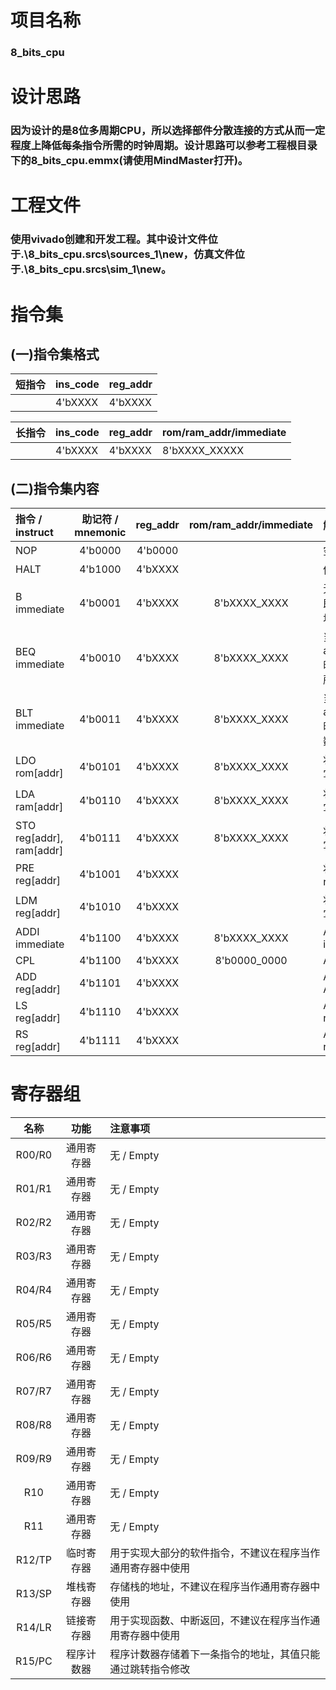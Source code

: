 # 项目名称
### 8_bits_cpu

# 设计思路
### 因为设计的是8位多周期CPU，所以选择部件分散连接的方式从而一定程度上降低每条指令所需的时钟周期。设计思路可以参考工程根目录下的8_bits_cpu.emmx(请使用MindMaster打开)。
# 工程文件
### 使用vivado创建和开发工程。其中设计文件位于.\8_bits_cpu.srcs\sources_1\new，仿真文件位于.\8_bits_cpu.srcs\sim_1\new。

# 指令集
## (一)指令集格式
<!--[image](image/pic1.png)-->
|短指令|ins_code |reg_addr |
|:-    |:-       |:-       |
|      |4'bXXXX  |4'bXXXX  |

|长指令|ins_code |reg_addr|rom/ram_addr/immediate|
|:-    |:-       |:-      |:-                    |
|      |4'bXXXX  |4'bXXXX |8'bXXXX_XXXXX         |
## (二)指令集内容
<!--[image](image/pic2.png)-->
|指令 / instruct         |助记符 / mnemonic |reg_addr     |rom/ram_addr/immediate|解释 / explain|
|:-                      |:-:              |:-:          |:-:                   |:-            |
|NOP                     |4'b0000          |4'b0000      |                      |空指令|
|HALT                    |4'b1000          |4'bXXXX      |                      |停止运行|
|B immediate             |4'b0001          |4'bXXXX      |8'bXXXX_XXXX          |无条件跳转至立即数所指向的地址|
|BEQ immediate           |4'b0010          |4'bXXXX      |8'bXXXX_XXXX          |当ac_out==reg_out时跳转至立即数所指向的地址|
|BLT immediate           |4'b0011          |4'bXXXX      |8'bXXXX_XXXX          |当ac_out<reg_out时时跳转至立即数所指向的地址|
|LDO rom[addr]           |4'b0101          |4'bXXXX      |8'bXXXX_XXXX          |将rom[addr]的值写入AC|
|LDA ram[addr]           |4'b0110          |4'bXXXX      |8'bXXXX_XXXX          |将ram[addr]的值写入AC|
|STO reg[addr], ram[addr]|4'b0111          |4'bXXXX      |8'bXXXX_XXXX          |将reg[addr]的值写入ram[addr]|
|PRE reg[addr]           |4'b1001          |4'bXXXX      |                      |将AC的值写入reg[addr]|
|LDM reg[addr]           |4'b1010          |4'bXXXX      |                      |将reg[addr]的值写入AC|
|ADDI immediate          |4'b1100          |4'bXXXX      |8'bXXXX_XXXX          |AC = AC + immediate|
|CPL                     |4'b1100          |4'bXXXX      |8'b0000_0000          |AC = ~AC|
|ADD reg[addr]           |4'b1101          |4'bXXXX      |                      |AC = AC + AC[addr]|
|LS reg[addr]            |4'b1110          |4'bXXXX      |                      |AC = AC << reg[addr]|
|RS reg[addr]            |4'b1111          |4'bXXXX      |                      |AC = AC >> reg[addr]|

# 寄存器组
|名称      |功能      |注意事项    |
|:-:       |:-:       |:-         |
|R00/R0    |通用寄存器 |无 / Empty |
|R01/R1    |通用寄存器 |无 / Empty |
|R02/R2    |通用寄存器 |无 / Empty |
|R03/R3    |通用寄存器 |无 / Empty |
|R04/R4    |通用寄存器 |无 / Empty |
|R05/R5    |通用寄存器 |无 / Empty |
|R06/R6    |通用寄存器 |无 / Empty |
|R07/R7    |通用寄存器 |无 / Empty |
|R08/R8    |通用寄存器 |无 / Empty |
|R09/R9    |通用寄存器 |无 / Empty |
|R10       |通用寄存器 |无 / Empty |
|R11       |通用寄存器 |无 / Empty |
|R12/TP    |临时寄存器 |用于实现大部分的软件指令，不建议在程序当作通用寄存器中使用 |
|R13/SP    |堆栈寄存器 |存储栈的地址，不建议在程序当作通用寄存器中使用 |
|R14/LR    |链接寄存器 |用于实现函数、中断返回，不建议在程序当作通用寄存器中使用 |
|R15/PC    |程序计数器 |程序计数器存储着下一条指令的地址，其值只能通过跳转指令修改 |
